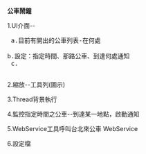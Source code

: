 <b> 公車鬧鐘 </b>

1.UI介面--<br><pre>
	a.目前有開出的公車列表-在何處<br>
	b.設定：指定時間、那路公車、到達何處通知<br>
	c.<br>
</pre>
2.縮放--工具列(圖示)

3.Thread背景執行

4.監控指定時間之公車--到達某一地點，啟動通知

5.WebService工具呼叫台北來公車 WebService

6.設定檔

